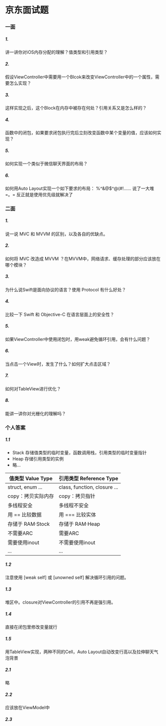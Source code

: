 # 京东面试题
### 一面

##### 1.
讲一讲你对iOS内存分配的理解？值类型和引用类型？

##### 2.
假设ViewController中需要用一个Blcok来改变ViewController中的一个属性，需要怎么实现？

##### 3.
这样实现之后，这个Block在内存中被存在何处？引用关系又是怎么样的？

##### 4.
函数中的闭包，如果要求闭包执行完后立刻改变函数中某个变量的值，应该如何实现？

##### 5.
如何实现一个类似于微信聊天界面的布局？

##### 6.
如何用Auto Layout实现一个如下要求的布局： %^&@$^@(#!......
说了一大堆 =。= 反正就是使用优先级就解决了

### 二面

##### 1. 
说一说 MVC 和 MVVM 的区别，以及各自的优缺点。

##### 2. 
如何将 MVC 改造成 MVVM ？在MVVM中，网络请求、缓存处理的部分应该放在哪个模块？

##### 3. 
为什么说Swift是面向协议的语言？使用 Protocol 有什么好处？

##### 4.
比较一下 Swift 和 Objective-C 在语言层面上的安全性？

##### 5.
如果ViewController中使用闭包时，用weak避免循环引用，会有什么问题？

##### 6.
当点击一个View时，发生了什么？如何扩大点击区域？

##### 7.
如何对TableView进行优化？

##### 8.
能讲一讲你对光栅化的理解吗？

### 个人答案

##### 1.1
- Stack 存储值类型的临时变量，函数调用栈，引用类型的临时变量指针
- Heap 存储引用类型的实例
- 略…


| 值类型 Value Type | 引用类型 Reference Type |
| --- | --- |
| struct, enum ... | class, function, closure ... |
| copy：拷贝实际内存 | copy：拷贝指针 |
| 多线程安全 | 多线程不安全 |
| 用 == 比较数据 | 用 === 比较实体 |
| 存储于 RAM·Stock | 存储于 RAM·Heap |
| 不需要ARC | 需要ARC |
| 需要使用inout | 不需要使用inout |
| ... | ... |

##### 1.2
注意使用 [weak self] 或 [unowned self] 解决循环引用的问题。

##### 1.3
堆区中。closure对ViewController的引用不再是强引用。

##### 1.4
直接在闭包里修改变量就行

##### 1.5
用TableView实现，两种不同的Cell，Auto Layout自动改变行高以及拉伸聊天气泡背景

##### 2.1
略

##### 2.2
应该放在ViewModel中

##### 2.3



